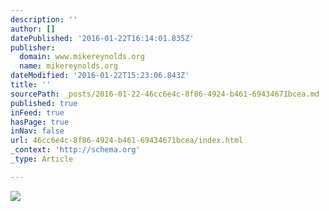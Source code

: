 ```yaml
---
description: ''
author: []
datePublished: '2016-01-22T16:14:01.835Z'
publisher:
  domain: www.mikereynolds.org
  name: mikereynolds.org
dateModified: '2016-01-22T15:23:06.843Z'
title: ''
sourcePath: _posts/2016-01-22-46cc6e4c-8f86-4924-b461-69434671bcea.md
published: true
inFeed: true
hasPage: true
inNav: false
url: 46cc6e4c-8f86-4924-b461-69434671bcea/index.html
_context: 'http://schema.org'
_type: Article

---
```

![](http://static1.squarespace.com/static/550a5554e4b069a290661b8d/55460c31e4b0f3583640403f/55460c70e4b0ba188d43c00c/1430654074306/_DSC4985.jpg?format=2500w)